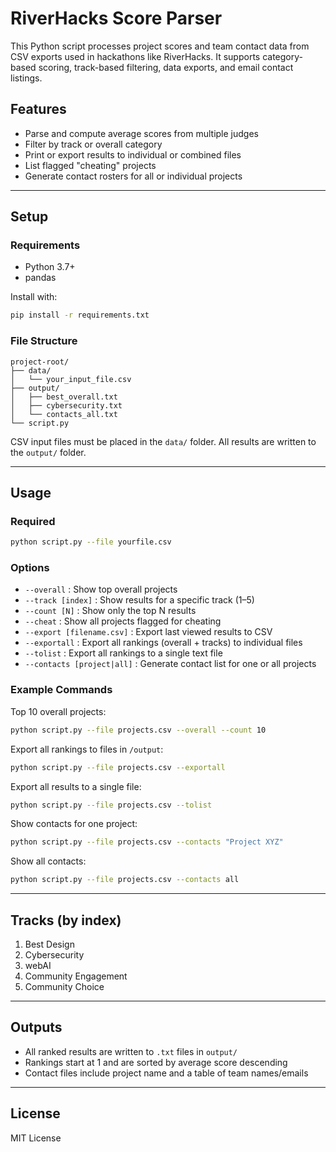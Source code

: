 # RiverHacks Score Parser

This Python script processes project scores and team contact data from CSV exports used in hackathons like RiverHacks. It supports category-based scoring, track-based filtering, data exports, and email contact listings.

## Features

- Parse and compute average scores from multiple judges
- Filter by track or overall category
- Print or export results to individual or combined files
- List flagged "cheating" projects
- Generate contact rosters for all or individual projects

---

## Setup

### Requirements
- Python 3.7+
- pandas

Install with:
```bash
pip install -r requirements.txt
```

### File Structure
```
project-root/
├── data/
│   └── your_input_file.csv
├── output/
│   ├── best_overall.txt
│   ├── cybersecurity.txt
│   └── contacts_all.txt
└── script.py
```

CSV input files must be placed in the `data/` folder. All results are written to the `output/` folder.

---

## Usage

### Required
```bash
python script.py --file yourfile.csv
```

### Options
- `--overall` : Show top overall projects
- `--track [index]` : Show results for a specific track (1–5)
- `--count [N]` : Show only the top N results
- `--cheat` : Show all projects flagged for cheating
- `--export [filename.csv]` : Export last viewed results to CSV
- `--exportall` : Export all rankings (overall + tracks) to individual files
- `--tolist` : Export all rankings to a single text file
- `--contacts [project|all]` : Generate contact list for one or all projects

### Example Commands

Top 10 overall projects:
```bash
python script.py --file projects.csv --overall --count 10
```

Export all rankings to files in `/output`:
```bash
python script.py --file projects.csv --exportall
```

Export all results to a single file:
```bash
python script.py --file projects.csv --tolist
```

Show contacts for one project:
```bash
python script.py --file projects.csv --contacts "Project XYZ"
```

Show all contacts:
```bash
python script.py --file projects.csv --contacts all
```

---

## Tracks (by index)
1. Best Design
2. Cybersecurity
3. webAI
4. Community Engagement
5. Community Choice

---

## Outputs

- All ranked results are written to `.txt` files in `output/`
- Rankings start at 1 and are sorted by average score descending
- Contact files include project name and a table of team names/emails

---

## License

MIT License

